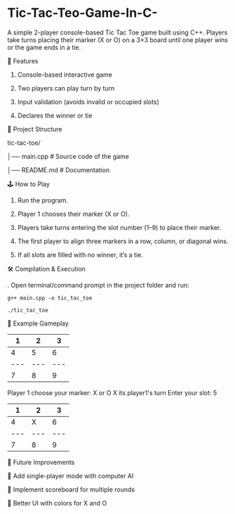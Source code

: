 # Tic-Tac-Teo-Game-In-C-
A simple 2-player console-based Tic Tac Toe game built using C++. Players take turns placing their marker (X or O) on a 3×3 board until one player wins or the game ends in a tie.


🚀 Features

1. Console-based interactive game

2. Two players can play turn by turn

3. Input validation (avoids invalid or occupied slots)

4. Declares the winner or tie

📂 Project Structure

tic-tac-toe/

│── main.cpp # Source code of the game

│── README.md # Documentation

🕹️ How to Play

1. Run the program.

2. Player 1 chooses their marker (X or O).

3. Players take turns entering the slot number (1–9) to place their marker.

4. The first player to align three markers in a row, column, or diagonal wins.

5. If all slots are filled with no winner, it’s a tie.

🛠️ Compilation & Execution

. Open terminal/command prompt in the project folder and run:

    g++ main.cpp -o tic_tac_toe

    ./tic_tac_toe

    
📸 Example Gameplay

 1 | 2 | 3
---|---|---
 4 | 5 | 6
---|---|---
 7 | 8 | 9

Player 1 choose your marker: X or O
X
its player1's turn Enter your slot: 5

 1 | 2 | 3
---|---|---
 4 | X | 6
---|---|---
 7 | 8 | 9



📌 Future Improvements

🤖 Add single-player mode with computer AI

📝 Implement scoreboard for multiple rounds

🎨 Better UI with colors for X and O
